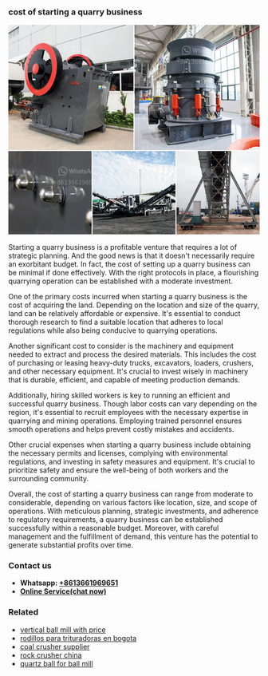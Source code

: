<h3>cost of starting a quarry business</h3><img src='1708309369.jpg' alt=''><p>Starting a quarry business is a profitable venture that requires a lot of strategic planning. And the good news is that it doesn't necessarily require an exorbitant budget. In fact, the cost of setting up a quarry business can be minimal if done effectively. With the right protocols in place, a flourishing quarrying operation can be established with a moderate investment.</p><p>One of the primary costs incurred when starting a quarry business is the cost of acquiring the land. Depending on the location and size of the quarry, land can be relatively affordable or expensive. It's essential to conduct thorough research to find a suitable location that adheres to local regulations while also being conducive to quarrying operations.</p><p>Another significant cost to consider is the machinery and equipment needed to extract and process the desired materials. This includes the cost of purchasing or leasing heavy-duty trucks, excavators, loaders, crushers, and other necessary equipment. It's crucial to invest wisely in machinery that is durable, efficient, and capable of meeting production demands.</p><p>Additionally, hiring skilled workers is key to running an efficient and successful quarry business. Though labor costs can vary depending on the region, it's essential to recruit employees with the necessary expertise in quarrying and mining operations. Employing trained personnel ensures smooth operations and helps prevent costly mistakes and accidents.</p><p>Other crucial expenses when starting a quarry business include obtaining the necessary permits and licenses, complying with environmental regulations, and investing in safety measures and equipment. It's crucial to prioritize safety and ensure the well-being of both workers and the surrounding community.</p><p>Overall, the cost of starting a quarry business can range from moderate to considerable, depending on various factors like location, size, and scope of operations. With meticulous planning, strategic investments, and adherence to regulatory requirements, a quarry business can be established successfully within a reasonable budget. Moreover, with careful management and the fulfillment of demand, this venture has the potential to generate substantial profits over time.</p><h3>Contact us</h3><ul><li><strong>Whatsapp:&nbsp;<a href="https://wa.me/8613661969651">+8613661969651</a></strong></li><li><a href="https://swt.shibang-china.com/?git&amp;zhl&amp;cost of starting a quarry business"><strong>Online Service(chat now)</strong></a></li></ul><h3>Related</h3><ul><li><a href='vertical ball mill with price.md'>vertical ball mill with price</a></li><li><a href='rodillos para trituradoras en bogota.md'>rodillos para trituradoras en bogota</a></li><li><a href='coal crusher supplier.md'>coal crusher supplier</a></li><li><a href='rock crusher china.md'>rock crusher china</a></li><li><a href='quartz ball for ball mill.md'>quartz ball for ball mill</a></li></ul>